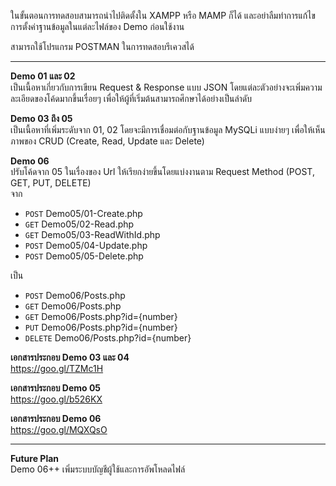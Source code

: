
ในขั้นตอนการทดสอบสามารถนำไปติดตั้งใน XAMPP หรือ MAMP ก็ได้
และอย่าลืมทำการแก้ไขการตั้งค่าฐานข้อมูลในแต่ละไฟล์ของ Demo ก่อนใช้งาน
  
สามารถใช้โปรแกรม POSTMAN ในการทดสอบรีเควสได้
  
---------
  
**Demo 01 และ 02**   
เป็นเนื้อหาเกี่ยวกับการเขียน Request & Response แบบ JSON โดยแต่ละตัวอย่างจะเพิ่มความละเอียดของโค้ดมากขึ้นเรื่อยๆ เพื่อให้ผู้ที่เริ่มต้นสามารถศึกษาได้อย่างเป็นลำดับ

**Demo 03 ถึง 05**  
เป็นเนื้อหาที่เพิ่มระดับจาก 01, 02 โดยจะมีการเชื่อมต่อกับฐานข้อมูล MySQLi แบบง่ายๆ เพื่อให้เห็นภาพของ CRUD (Create, Read, Update และ Delete)

**Demo 06**  
ปรับโค้ดจาก 05 ในเรื่องของ Url ให้เรียกง่ายขึ้นโดยแบ่งงานตาม Request Method (POST, GET, PUT, DELETE)  
จาก 
- `POST` Demo05/01-Create.php
- `GET`  Demo05/02-Read.php
- `GET`  Demo05/03-ReadWithId.php
- `POST` Demo05/04-Update.php
- `POST` Demo05/05-Delete.php

เป็น
- `POST` Demo06/Posts.php
- `GET`  Demo06/Posts.php
- `GET`  Demo06/Posts.php?id={number}
- `PUT`  Demo06/Posts.php?id={number}
- `DELETE` Demo06/Posts.php?id={number}
  
**เอกสารประกอบ Demo 03 และ 04**  
https://goo.gl/TZMc1H

**เอกสารประกอบ Demo 05**  
https://goo.gl/b526KX

**เอกสารประกอบ Demo 06**  
https://goo.gl/MQXQsO
  
---------
  
**Future Plan**  
Demo 06++ เพิ่มระบบบัญชีผู้ใช้และการอัพโหลดไฟล์
